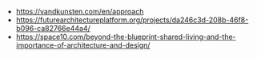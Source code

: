- https://vandkunsten.com/en/approach
- https://futurearchitectureplatform.org/projects/da246c3d-208b-46f8-b096-ca82766e44a4/
- https://space10.com/beyond-the-blueprint-shared-living-and-the-importance-of-architecture-and-design/